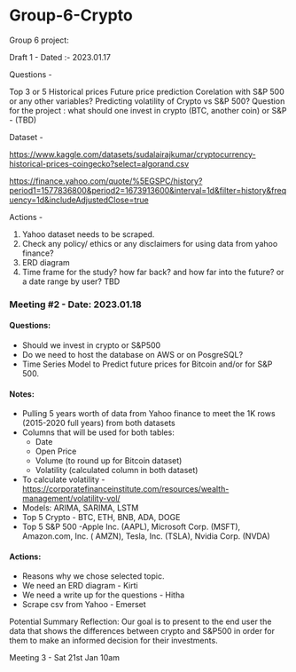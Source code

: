 # Group-6-Crypto
Group 6 project:

Draft 1 - Dated :- 2023.01.17


Questions -

Top 3 or 5
Historical prices
Future price prediction
Corelation with S&P 500 or any other variables?
Predicting volatility of Crypto vs S&P 500?
Question for the project : what should one invest in crypto (BTC, another coin) or S&P - (TBD)


Dataset -

https://www.kaggle.com/datasets/sudalairajkumar/cryptocurrency-historical-prices-coingecko?select=algorand.csv

https://finance.yahoo.com/quote/%5EGSPC/history?period1=1577836800&period2=1673913600&interval=1d&filter=history&frequency=1d&includeAdjustedClose=true


Actions -

1. Yahoo dataset needs to be scraped.
2. Check any policy/ ethics or any disclaimers for using data from yahoo finance?
3. ERD diagram
4. Time frame for the study? how far back? and how far into the future? or a date range by user? TBD



### Meeting #2 - Date: 2023.01.18
#### Questions:
* Should we invest in crypto or S&P500
* Do we need to host the database on AWS or on PosgreSQL?
* Time Series Model to Predict future prices for Bitcoin and/or for S&P 500.

#### Notes:
* Pulling 5 years worth of data from Yahoo finance to meet the 1K rows (2015-2020 full years) from both datasets
* Columns that will be used for both tables:  
  * Date
  * Open Price
  * Volume (to round up for Bitcoin dataset)
  * Volatility (calculated column in both dataset)
* To calculate volatility - https://corporatefinanceinstitute.com/resources/wealth-management/volatility-vol/
* Models: ARIMA, SARIMA, LSTM
* Top 5 Crypto - BTC, ETH, BNB, ADA, DOGE
* Top 5 S&P 500 -Apple Inc. (AAPL), Microsoft Corp. (MSFT), Amazon.com, Inc. ( AMZN), Tesla, Inc. (TSLA), Nvidia Corp. (NVDA)

#### Actions:
* Reasons why we chose selected topic.
* We need an ERD diagram - Kirti
* We need a write up for the questions - Hitha
* Scrape csv from Yahoo - Emerset

Potential Summary Reflection:
Our goal is to present to the end user the data that shows the differences between crypto and S&P500 in order for them to make an informed decision for their investments.

Meeting 3 - Sat 21st Jan 10am








